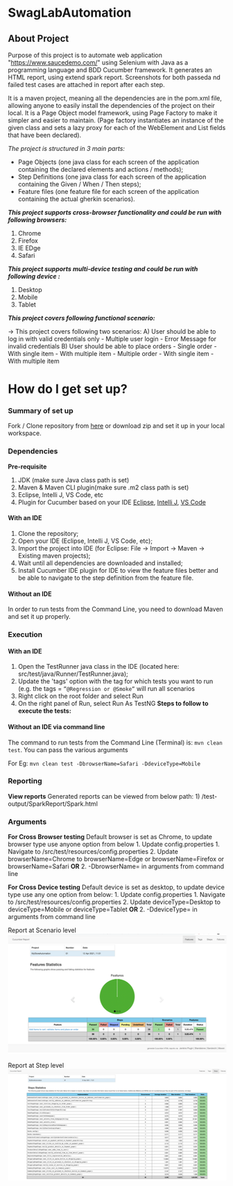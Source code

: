 # SwagLabAutomation

## About Project
Purpose of this project is to automate web application "https://www.saucedemo.com/" using Selenium with Java as a programming language and BDD Cucumber framework.
It generates an HTML report, using extend spark report. Screenshots for both passeda nd failed test cases are attached in report after each step.

It is a maven project, meaning all the dependencies are in the pom.xml file, allowing anyone to easily install the dependencies of the project on their local. 
It is a Page Object model framework, using Page Factory to make it simpler and easier to maintain. 
(Page factory instantiates an instance of the given class and sets a lazy proxy for each of the WebElement and List<WebElement> fields that have been declared).

*The project is structured in 3 main parts:*
- Page Objects (one java class for each screen of the application containing the declared elements and actions / methods);
- Step Definitions (one java class for each screen of the application containing the Given / When / Then steps);
- Feature files (one feature file for each screen of the application containing the actual gherkin scenarios).

***This project supports cross-browser functionality and could be run with following browsers:***
1. Chrome
2. Firefox
3. IE EDge
4. Safari

***This project supports multi-device testing and could be run with following device :***
1. Desktop
2. Mobile
3. Tablet

***This project covers following functional scenario:***


-> This project covers following two scenarios:
        A) User should be able to log in with valid credentials only
               - Multiple user login
               - Error Message for invalid credentials
        B) User should be able to place orders
               - Single order
                    - With single item
                    - With multiple item
               - Multiple order
                    - With single item
                    - With multiple item

# How do I get set up? ##

### Summary of set up

Fork / Clone repository from [here](https://github.com/bintu27/SwagLabAutomation.git) 
or download zip and set it up in your local workspace.

### Dependencies

**Pre-requisite** 
1. JDK  (make sure Java class path is set)
2. Maven & Maven CLI plugin(make sure .m2 class path is set)
3. Eclipse, Intelli J, VS Code, etc
4. Plugin for Cucumber based on your IDE 
[Eclipse](https://marketplace.eclipse.org/content/cucumber-eclipse-plugin), [Intelli J](https://www.jetbrains.com/help/idea/enabling-cucumber-support-in-project.html), [VS Code](https://marketplace.visualstudio.com/items?itemName=alexkrechik.cucumberautocomplete)

#### With an IDE

1. Clone the repository; 
2. Open your IDE (Eclipse, Intelli J, VS Code, etc); 
3. Import the project into IDE (for Eclipse: File -> Import -> Maven -> Existing maven projects); 
4. Wait until all dependencies are downloaded and installed; 
5. Install Cucumber IDE plugin for IDE to view the feature files better and be able to navigate to the step definition from the feature file.

#### Without an IDE

In order to run tests from the Command Line, you need to download Maven and set it up properly.

### Execution

#### With an IDE

1. Open the TestRunner java class in the IDE (located here: src/test/java/Runner/TestRunner.java);
2. Update the 'tags' option with the tag for which tests you want to run (e.g. the tags = `”@Regression or @Smoke”` will run all scenarios
3. Right click on the root folder and select Run
4. On the right panel of Run, select Run As TestNG
   **Steps to follow to execute the tests:**

#### Without an IDE via command line

The command to run tests from the Command Line (Terminal) is: `mvn clean test`. 
You can pass the various arguments 

For Eg: `mvn clean test -DbrowserName=Safari -DdeviceType=Mobile`


### Reporting

**View reports** 
   Generated reports can be viewed from below path:
       1) /test-output/SparkReport/Spark.html

### Arguments

**For Cross Browser testing**
   Default browser is set as Chrome, to update browser type use anyone option from below
    1. Update config.properties
        1. Navigate to /src/test/resources/config.properties 
        2. Update browserName=Chrome to browserName=Edge or browserName=Firefox or browserName=Safari
     **OR**
   2. -DbrowserName=<nameOfBrowser> in arguments from command line

**For Cross Device testing**
   Default device is set as desktop, to update device type use any one option from below:
    1. Update config.properties
        1. Navigate to /src/test/resources/config.properties
        2. Update deviceType=Desktop to deviceType=Mobile or deviceType=Tablet
           **OR**
    2. -DdeviceType=<typeOfDevice> in arguments from command line
   

Report at Scenario level
![Screenshot](https://github.com/bintu27/E-CommerceSite_Test_Java/blob/master/Screenshorts/Report.png)

Report at Step level
![Screenshot](https://github.com/bintu27/E-CommerceSite_Test_Java/blob/master/Screenshorts/Steps%20.png)
